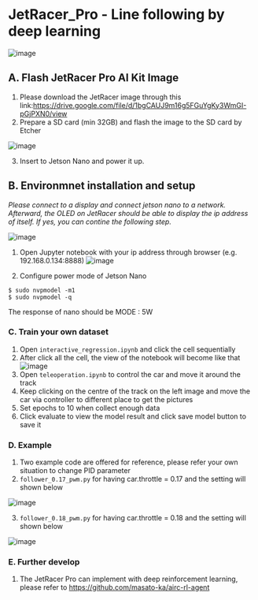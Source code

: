 # JetRacer_Pro - Line following by deep learning
![image](https://github.com/laitathei/JetRacer_Pro/blob/main/Image/view.jpeg)

## A. Flash JetRacer Pro AI Kit Image
1) Please download the JetRacer image through this link:https://drive.google.com/file/d/1bgCAUJ9m16g5FGuYgKy3WmGI-pGjPXN0/view
2) Prepare a SD card (min 32GB) and flash the image to the SD card by Etcher

![image](https://github.com/laitathei/JetRacer_Pro/blob/main/Image/balenaEtcher.png)

3) Insert to Jetson Nano and power it up.

## B. Environmnet installation and setup
*Please connect to a display and connect jetson nano to a network. Afterward, the OLED on JetRacer should be able to display the ip address of itself. If yes, you can contine the following step.*

![image](https://github.com/laitathei/JetRacer_Pro/blob/main/Image/pin.jpeg)

1) Open Jupyter notebook with your ip address through browser (e.g. 192.168.0.134:8888)
![image](https://github.com/laitathei/JetRacer_Pro/blob/main/Image/notebook.png)

2) Configure power mode of Jetson Nano
```
$ sudo nvpmodel -m1
$ sudo nvpmodel -q
```
The response of nano should be MODE : 5W

### C. Train your own dataset
1) Open ```interactive_regression.ipynb``` and click the cell sequentially
2) After click all the cell, the view of the notebook will become like that
![image](https://github.com/laitathei/JetRacer_Pro/blob/main/Image/shown.png)
3) Open ```teleoperation.ipynb``` to control the car and move it around the track
4) Keep clicking on the centre of the track on the left image and move the car via controller to different place to get the pictures
5) Set epochs to 10 when collect enough data
6) Click evaluate to view the model result and click save model button to save it

### D. Example
1) Two example code are offered for reference, please refer your own situation to change PID parameter
2) ```follower_0.17_pwm.py``` for having car.throttle = 0.17 and the setting will shown below

![image](https://github.com/laitathei/JetRacer_Pro/blob/main/Image/0.17_pwm.jpeg)

3) ```follower_0.18_pwm.py``` for having car.throttle = 0.18 and the setting will shown below


![image](https://github.com/laitathei/JetRacer_Pro/blob/main/Image/0.18_pwm.jpeg)

### E. Further develop
1) The JetRacer Pro can implement with deep reinforcement learning, please refer to https://github.com/masato-ka/airc-rl-agent
